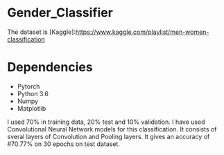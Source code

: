 # Gender_Classifier


The dataset is [Kaggle]:https://www.kaggle.com/playlist/men-women-classification

# Dependencies

* Pytorch
* Python 3.6
* Numpy
* Matplotlib

I used 70% in training data, 20% test and 10% validation. 
I have used Convolutional Neural Network models for this classification. It consists of sveral layers of Convolution and Pooling layers. It gives an accuracy of #70.77% on 30 epochs on test dataset.
